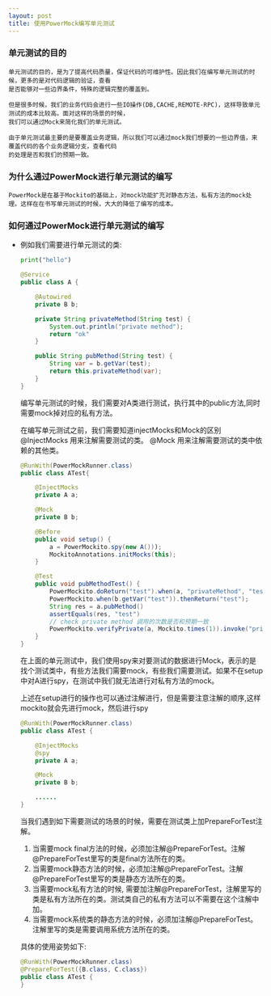 ```yaml
---
layout: post
title: 使用PowerMock编写单元测试
---
```



### 单元测试的目的

    单元测试的目的，是为了提高代码质量，保证代码的可维护性。因此我们在编写单元测试的时候，更多的是对代码逻辑的验证，查看
    是否能够对一些边界条件，特殊的逻辑完整的覆盖到。

    但是很多时候，我们的业务代码会进行一些IO操作(DB,CACHE,REMOTE-RPC)，这样导致单元测试的成本比较高。面对这样的场景的时候，
    我们可以通过Mock来简化我们的单元测试。

    由于单元测试最主要的是要覆盖业务逻辑，所以我们可以通过mock我们想要的一些边界值，来覆盖代码的各个业务逻辑分支，查看代码
    的处理是否和我们的预期一致。


### 为什么通过PowerMock进行单元测试的编写

    PowerMock是在基于Mockito的基础上，对mock功能扩充对静态方法，私有方法的mock处理。这样在在书写单元测试的时候，大大的降低了编写的成本。

### 如何通过PowerMock进行单元测试的编写

+ 例如我们需要进行单元测试的类:

    ~~~ python
    print("hello")
    ~~~

    ``` java
    @Service
    public class A {

        @Autowired
        private B b;

        private String privateMethod(String test) {
            System.out.println("private method");
            return "ok"
        }

        public String pubMethod(String test) {
            String var = b.getVar(test);
            return this.privateMethod(var);
        }
    }
    ```

    编写单元测试的时候，我们需要对A类进行测试，执行其中的public方法,同时需要mock掉对应的私有方法。

    在编写单元测试之前，我们需要知道injectMocks和Mock的区别
    @InjectMocks 用来注解需要测试的类。
    @Mock 用来注解需要测试的类中依赖的其他类。


    ~~~ java
    @RunWith(PowerMockRunner.class)
    public class ATest{

        @InjectMocks
        private A a;

        @Mock
        private B b;

        @Before
        public void setup() {
            a = PowerMockito.spy(new A()));
            MockitoAnnotations.initMocks(this);
        }

        @Test
        public void pubMethodTest() {
            PowerMockito.doReturn("test").when(a, "privateMethod", "test");
            PowerMockito.when(b.getVar("test")).thenReturn("test");
            String res = a.pubMethod()
            assertEquals(res, "test")
            // check private method 调用的次数是否和预期一致
            PowerMockito.verifyPrivate(a, Mockito.times(1)).invoke("privateMethod", "test");
        }
    }
    ~~~

    在上面的单元测试中，我们使用spy来对要测试的数据进行Mock，表示的是找个测试类中，有些方法我们需要mock，有些我们需要测试。如果不在setup中对A进行spy，在测试中我们就无法进行对私有方法的mock。

    上述在setup进行的操作也可以通过注解进行，但是需要注意注解的顺序,这样mockito就会先进行mock，然后进行spy


    ~~~ java
    @RunWith(PowerMockRunner.class)
    public class ATest {

        @InjectMocks
        @spy
        private A a;

        @Mock
        private B b;

        ......
    }
    ~~~

   当我们遇到如下需要测试的场景的时候，需要在测试类上加PrepareForTest注解。

    1. 当需要mock final方法的时候，必须加注解@PrepareForTest。注解@PrepareForTest里写的类是final方法所在的类。
    2. 当需要mock静态方法的时候，必须加注解@PrepareForTest。注解@PrepareForTest里写的类是静态方法所在的类。
    3. 当需要mock私有方法的时候, 需要加注解@PrepareForTest，注解里写的类是私有方法所在的类。测试类自己的私有方法可以不需要在这个注解中加。
    4. 当需要mock系统类的静态方法的时候，必须加注解@PrepareForTest。注解里写的类是需要调用系统方法所在的类。

    具体的使用姿势如下:

    ~~~ java
    @RunWith(PowerMockRunner.class)
    @PrepareForTest({B.class, C.class})
    public class ATest {
    }
    ~~~

